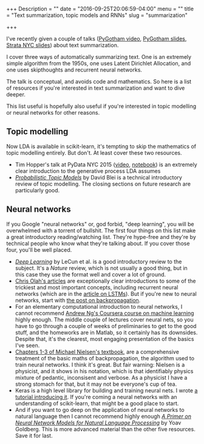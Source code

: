 +++
Description = ""
date = "2016-09-25T20:06:59-04:00"
menu = ""
title = "Text summarization, topic models and RNNs"
slug = "summarization"

+++

I've recently given a couple of talks ([PyGotham
video](https://youtu.be/y7XoypvQRhY), [PyGotham
slides](http://mike.place/talks/pygotham/#p1), [Strata NYC
slides](http://mike.place/talks/strata_nyc_2016)) about text summarization.
 
I cover three ways of automatically summarizing text. One is an extremely
simple algorithm from the 1950s, one uses Latent Dirichlet Allocation, and one
uses skipthoughts and recurrent neural networks.

The talk is conceptual, and avoids code and mathematics. So here is a list of
resources if you're interested in text summarization and want to dive deeper. 

This list useful is hopefully also useful if you're interested in topic
modelling or neural networks for other reasons.

## Topic modelling

Now LDA is available in scikit-learn, it's tempting to skip the mathematics of
topic modelling entirely. But don't. At least cover these two resources.

 - Tim Hopper's talk at PyData NYC 2015 ([video](https://youtu.be/_R66X_udxZQ),
   [notebook](github.com/tdhopper/pydata-nyc-2015)) is an extremely clear
   introduction to the generative process LDA assumes
 - [*Probabilistic Topic
   Models*](https://www.cs.princeton.edu/~blei/papers/Blei2012.pdf) by David
   Blei is a technical introductory review of topic modelling. The closing
   sections on future research are particularly good.

## Neural networks

If you Google "neural networks" or, god forbid, "deep learning", you will be
overwhelmed with a torrent of bullshit. The first four things on this list
make a great introductory reading/watching list. They're hype-free and
they're by technical people who know what they're talking about. If you cover
those four, you'll be well placed.

 - [*Deep Learning*](http://go.nature.com/7cjbaa) by LeCun et al. is a good
   introductory review to the subject. It's a _Nature_ review, which is not
   usually a good thing, but in this case they use the format well and cover a
   lot of ground.
 - [Chris Olah's articles](http://colah.github.io/) are exceptionally clear
   introductions to some of the trickiest and most important concepts,
   including recurrent neural networks (which are in the [article on
   LSTMs](http://colah.github.io/posts/2015-08-Understanding-LSTMs/)). But if
   you're new to neural networks, start with [the post on
   backpropagation](http://colah.github.io/posts/2015-08-Backprop/).
 - For an elementary computational introduction to neural networks, I cannot
   recommend [Andrew Ng's Coursera course on machine
   learning](https://www.coursera.org/learn/machine-learning) highly enough.
   The middle couple of lectures cover neural nets, so you have to go through a
   couple of weeks of preliminaries to get to the good stuff, and the homeworks
   are in Matlab, so it certainly has its downsides. Despite that, it's the
   clearest, most engaging presentation of the basics I've seen.
 - [Chapters 1-3 of Michael Nielsen's
   textbook](http://neuralnetworksanddeeplearning.com/), are a comprehensive
   treatment of the basic maths of backpropagation, the algorithm used to train
   neural networks. I think it's great. But fair warning: Nielsen is a
   physicist, and it shows in his notation, which is that identifiably physics
   mixture of pedantic, inconsisent and verbose. As a physicist I have a strong
   stomach for that, but it may not be everyone's cup of tea.
 - Keras is a high level library for building and training neural nets. I wrote
   [a tutorial introducing it](http://mike.place/2016/keras-oriole/). If you're
   coming a neural networks with an understanding of scikit-learn, that might
   be a good place to start.
 - And if you want to go deep on the application of neural networks to natural
   language then I cannot recommend highly enough [*A Primer on Neural Network
   Models for Natural Language
   Processing*](http://u.cs.biu.ac.il/~yogo/nnlp.pdf) by Yoav Goldberg. This is
   more advanced material than the other five resources. Save it for last.

